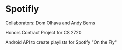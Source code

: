 # Spotifly
Collaborators: Dom Olhava and Andy Berns

Honors Contract Project for CS 2720

Android API to create playlists for Spotify "On the Fly"
